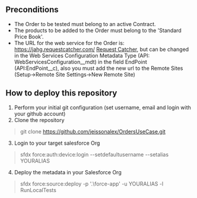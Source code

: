 
## Preconditions
- The Order to be tested must belong to an active Contract.
- The products to be added to the Order must belong to the 'Standard Price Book'.
- The URL for the web service for the Order is:  https://jahg.requestcatcher.com/ [Request Catcher](https://jahg.requestcatcher.com/), but can be changed in the Web Services Configuration Metadata Type (API: WebServicesConfiguration__mdt) in the field EndPoint (API:EndPoint__c), also you must add the new url to the Remote Sites (Setup→Remote Site Settings→New Remote Site)

## How to deploy this repository

1. Perform your initial git configuration (set username, email and login with your github account)
2. Clone the repository
> git clone https://github.com/jeissonalex/OrdersUseCase.git
3. Login to your target salesforce Org
> sfdx force:auth:device:login --setdefaultusername --setalias YOURALIAS
4. Deploy the metadata in your Salesforce Org
>  sfdx force:source:deploy -p '.\force-app\' -u YOURALIAS -l RunLocalTests
